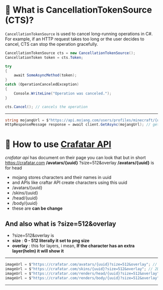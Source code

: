 # 📌 What is CancellationTokenSource (CTS)?

`CancellationTokenSource` is used to cancel long-running operations in C#. For example, if an HTTP request takes too long or the user decides to cancel, CTS can stop the operation gracefully.

```csharp
CancellationTokenSource cts = new CancellationTokenSource();
CancellationToken token = cts.Token;

try
{
    await SomeAsyncMethod(token);
}
catch (OperationCanceledException)
{
    Console.WriteLine("Operation was canceled.");
}

cts.Cancel(); // cancels the operation
```
---

```csharp
string mojangUrl = $"https://api.mojang.com/users/profiles/minecraft/{username}"; // its request to mojang/users api
HttpResponseMessage response = await client.GetAsync(mojangUrl); // get UUID
```

# 📌 How to use [Crafatar API](https://crafatar.com/)

*crafatar api* has document on their page you can look that but in short https://crafatar.com **/avatars/{uuid}** ?size=512&overlay
**/avatars/{uuid}** is for head

- mojang stores characters and their names in uuid
- and APIs like craftar API create characters using this uuid
- /avatars/{uuid}
- /skins/{uuid}
- /head/{uuid}
- /body/{uuid}
- these are **can be change**
## And also what is **?size=512&overlay**
- ?size=512&overlay is
- **size** : **0 - 512 literally it set to png size**
- **overlay** : this for layers, i mean, **If the character has an extra layer(helm) it will show it**

---

```csharp
imageUrl = $"https://crafatar.com/avatars/{uuid}?size=512&overlay"; // 2D Head
imageUrl = $"https://crafatar.com/skins/{uuid}?size=512&overlay"; // 2D Texture Skim
imageUrl = $"https://crafatar.com/renders/head/{uuid}?size=512&overlay"; // 3D Head
imageUrl = $"https://crafatar.com/renders/body/{uuid}?size=512&overlay"; // 3D Full Body Render
```
---
